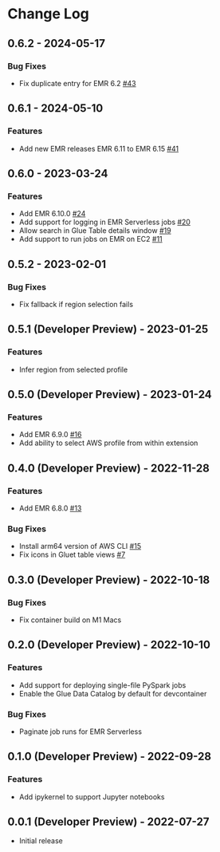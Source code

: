 # Change Log


## 0.6.2 - 2024-05-17

### Bug Fixes

- Fix duplicate entry for EMR 6.2 [#43](https://github.com/awslabs/amazon-emr-vscode-toolkit/pull/43)

## 0.6.1 - 2024-05-10

### Features

- Add new EMR releases EMR 6.11 to EMR 6.15 [#41](https://github.com/awslabs/amazon-emr-vscode-toolkit/issues/41)

## 0.6.0 - 2023-03-24

### Features

- Add EMR 6.10.0 [#24](https://github.com/awslabs/amazon-emr-vscode-toolkit/issues/24)
- Add support for logging in EMR Serverless jobs [#20](https://github.com/awslabs/amazon-emr-vscode-toolkit/issues/20)
- Allow search in Glue Table details window [#19](https://github.com/awslabs/amazon-emr-vscode-toolkit/issues/19)
- Add support to run jobs on EMR on EC2 [#11](https://github.com/awslabs/amazon-emr-vscode-toolkit/issues/11)

## 0.5.2 - 2023-02-01

### Bug Fixes

- Fix fallback if region selection fails

## 0.5.1 (Developer Preview) - 2023-01-25

### Features

- Infer region from selected profile

## 0.5.0 (Developer Preview) - 2023-01-24

### Features

- Add EMR 6.9.0 [#16](https://github.com/awslabs/amazon-emr-vscode-toolkit/issues/16)
- Add ability to select AWS profile from within extension

## 0.4.0 (Developer Preview) - 2022-11-28

### Features

- Add EMR 6.8.0 [#13](https://github.com/awslabs/amazon-emr-vscode-toolkit/issues/13)

### Bug Fixes

- Install arm64 version of AWS CLI [#15](https://github.com/awslabs/amazon-emr-vscode-toolkit/issues/15)
- Fix icons in Gluet table views [#7](https://github.com/awslabs/amazon-emr-vscode-toolkit/issues/7)

## 0.3.0 (Developer Preview) - 2022-10-18

### Bug Fixes

- Fix container build on M1 Macs

## 0.2.0 (Developer Preview) - 2022-10-10

### Features

- Add support for deploying single-file PySpark jobs
- Enable the Glue Data Catalog by default for devcontainer

### Bug Fixes

- Paginate job runs for EMR Serverless

## 0.1.0 (Developer Preview) - 2022-09-28

### Features

- Add ipykernel to support Jupyter notebooks

## 0.0.1 (Developer Preview) - 2022-07-27

- Initial release
